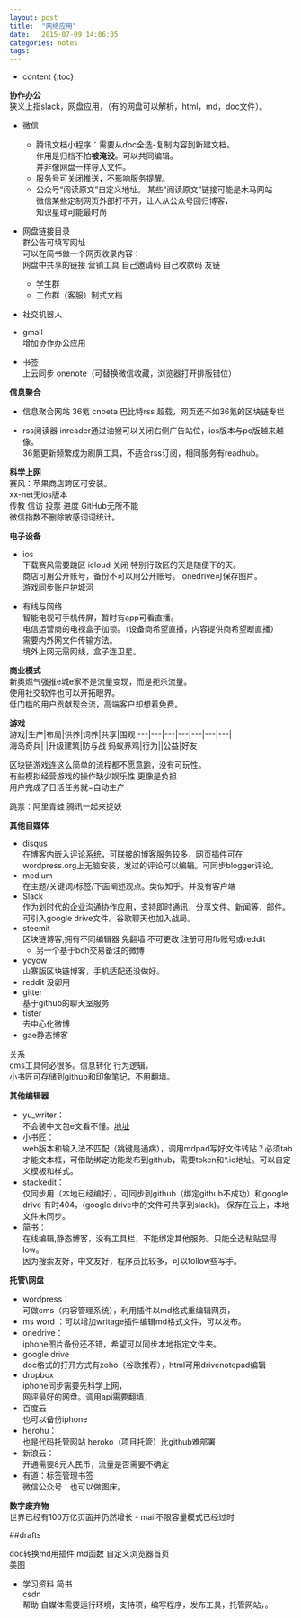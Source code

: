 ```yaml
---
layout: post
title:  "网络应用"
date:   2015-07-09 14:06:05
categories: notes
tags:
---
```



* content
{:toc}




**协作办公**   
狭义上指slack，网盘应用，（有的网盘可以解析，html，md，doc文件）。   
- 微信
  - 腾讯文档小程序：需要从doc全选-复制内容到新建文档。  
    作用是归档不怕**被淹没**。可以共同编辑。  
    并非像网盘一样导入文件。  
  - 服务号可关闭推送，不影响服务提醒。  
  - 公众号“阅读原文”自定义地址。 某些“阅读原文”链接可能是木马网站   
  微信某些定制网页外部打不开，让人从公众号回归博客，  
  知识星球可能最时尚  
- 网盘链接目录  
 群公告可填写网址    
 可以在简书做一个网页收录内容：  
 网盘中共享的链接 营销工具 自己邀请码 自己收款码 友链   
  - 学生群     
  - 工作群（客服）制式文档  




- 社交机器人  
- gmail  
  增加协作办公应用  
- 书签   
上云同步  onenote（可替换微信收藏，浏览器打开排版错位）  

**信息聚合**  
- 信息聚合网站
36氪 cnbeta  巴比特rss 超载，网页还不如36氪的区块链专栏  

- rss阅读器
inreader通过油猴可以关闭右侧广告站位，ios版本与pc版越来越像。  
36氪更新频繁成为刷屏工具，不适合rss订阅，相同服务有readhub。

**科学上网**   
赛风：苹果商店跨区可安装。  
xx-net无ios版本    
传教 信访 投票 进度 GitHub无所不能  
微信指数不删除敏感词词统计。  

**电子设备**

-  ios  
下载赛风需要跳区  icloud 关闭   特别行政区的天是随便下的天。  
 商店可用公开账号，备份不可以用公开账号。 onedrive可保存图片。  
 游戏同步账户护城河   

- 有线与网络  
智能电视可手机传屏，暂时有app可看直播。  
电信运营商的电视盒子加锁。（设备商希望直播，内容提供商希望断直播）  
需要内外网文件传输方法。  
境外上网无需网线，盒子连卫星。  

**商业模式**  
新奥燃气强推e城e家不是流量变现，而是扼杀流量。    
使用社交软件也可以开拓眼界。  
低门槛的用户贡献现金流，高端客户却想着免费。  

**游戏**   
游戏|生产|布局|供养|饲养|共享|围观
---|---|---|---|---|---|---|  
海岛奇兵| |升级建筑|防与战
蚂蚁养鸡|行为||公益|好友

区块链游戏连这么简单的流程都不愿意跑，没有可玩性。  
有些模拟经营游戏的操作缺少娱乐性 更像是负担  
用户完成了日活任务就=自动生产  

跳票：阿里青蛙 腾讯一起来捉妖   

**其他自媒体**  
- disqus  
在博客内嵌入评论系统，可联接的博客服务较多，网页插件可在wordpress.org上无脑安装，发过的评论可以编辑。可同步blogger评论。  
- medium   
在主题/关键词/标签/下面阐述观点。类似知乎。并没有客户端
- Slack  
作为划时代的企业沟通协作应用，支持即时通讯，分享文件、新闻等，邮件。可引入google drive文件。谷歌聊天也加入战局。  
- steemit  
区块链博客,拥有不同编辑器 免翻墙 不可更改  注册可用fb账号或reddit  
  - 另一个基于bch交易备注的微博  
- yoyow  
山寨版区块链博客，手机适配还没做好。
- reddit
没卵用
- gitter  
基于github的聊天室服务  
- tister  
去中心化微博   
- gae静态博客  

关系   
cms工具何必很多。信息转化 行为逻辑。  
小书匠可存储到github和印象笔记，不用翻墙。  

**其他编辑器**    
- yu_writer：  
不会装中文包e文看不懂。[地址](https://ivarptr.github.io/yu-writer.site/index.html)   
- 小书匠：  
web版本和输入法不匹配（跳键是通病），调用mdpad写好文件转贴？必须tab才能文本框，可借助绑定功能发布到github，需要token和*.io地址。可以自定义模板和样式。  
- stackedit：  
仅同步用（本地已经编好），可同步到github（绑定github不成功）和google drive 有时404，(google drive中的文件可共享到slack)。  保存在云上，本地文件未同步。  
- 简书：  
在线编辑,静态博客，没有工具栏，不能绑定其他服务。只能全选粘贴显得low。  
因为搜索友好，中文友好，程序员比较多，可以follow些写手。  

**托管\网盘**   
- wordpress：  
可做cms（内容管理系统），利用插件以md格式重编辑网页，  
- ms word ：可以增加writage插件编辑md格式文件，可以发布。   
- onedrive：  
iphone图片备份还不错，希望可以同步本地指定文件夹。  
- google drive     
doc格式的打开方式有zoho（谷歌推荐），html可用drivenotepad编辑  
- dropbox   
iphone同步需要先科学上网，  
网评最好的网盘。调用api需要翻墙，  
- 百度云  
也可以备份iphone  
- herohu：  
也是代码托管网站  heroko（项目托管）比github难部署  
- 新浪云：   
开通需要8元人民币，流量是否需要不确定  
- 有道：标签管理书签  
微信公众号：也可以做图床。  

**数字废弃物**   
世界已经有100万亿页面并仍然增长  -
mail不限容量模式已经过时  

##drafts


 doc转换md用插件  md函数  自定义浏览器首页  
美图  

 - 学习资料
 简书  
 csdn  
 帮助
 自媒体需要运行环境，支持项，编写程序，发布工具，托管网站，。
